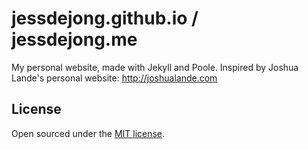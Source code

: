 # jessdejong.github.io / jessdejong.me

My personal website, made with Jekyll and Poole. Inspired by Joshua Lande's personal website: http://joshualande.com

## License

Open sourced under the [MIT license](LICENSE.md).
